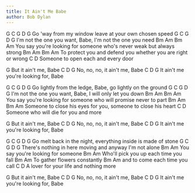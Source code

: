 ```yaml
---
title: It Ain't Me Babe
author: Bob Dylan
---
```


G               C      G             D          G
Go 'way from my window leave at your own chosen speed
    G               C               G       D       G
I'm not the one you want, Babe, I'm not the one you need
    Bm                 Am                      Bm              Am
You say you're looking for someone who's never weak but always strong
    Bm               Am               Bm               Am
To protect you and defend you whether you are right or wrong
    C                          D
Someone to open each and every door

G
But it ain't me, Babe
C       D            G
No, no, no, it ain't me, Babe
         C         D       G
It ain't me you're looking for, Babe

G                C               G       D      G
Go lightly from the ledge, Babe, go lightly on the ground
    G               C                  G    D       G
I'm not the one you want, Babe, I will only let you down
    Bm                 Am                   Bm               Am
You say you're looking for someone who will promise never to part
    Bm               Am                Bm               Am
Someone to close his eyes for you, someone to close his heart
    C                            D
Someone who will die for you and more

G
But it ain't me, Babe
C       D            G
No, no, no, it ain't me, Babe
         C         D       G
It ain't me you're looking for, Babe

G                C      G            D               G
Go melt back in the night, everything inside is made of stone
        G               C          G      D        G
There's nothing in here moving and anyway I'm not alone
    Bm                 Am
You say you're looking for someone
       Bm                        Am
Who'll pick you up each time you fall
   Bm              Am
To gather flowers constantly
        Bm                Am
and to come each time you call
   C                              D
A lover for your life and nothing more

G
But it ain't me, Babe
C       D            G
No, no, no, it ain't me, Babe
         C         D       G
It ain't me you're looking for, Babe
